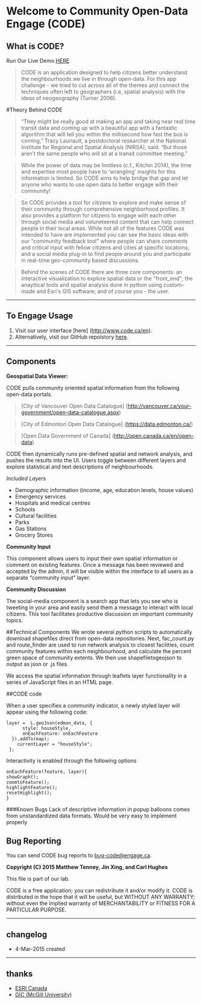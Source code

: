 # Welcome to Community Open-Data Engage (CODE)

## What is CODE?
Run Our Live Demo [HERE](http://www.esri.ca/en)

> CODE is an application designed to help citizens better understand the neighbourhoods we live in through open-data. For this app challenge - we tried to cut across all of the themes and connect the techniques often left to geographers (i.e, spatial analysis) with the ideas of neogeography (Turner 2006).   


#Theory Behind CODE
> “They might be really good at making an app and taking near real time transit data and coming up with a beautiful app with a fantastic algorithm that will tell you within the millisecond how fast the bus is coming,” Tracy Lauriault, a postdoctoral researcher at the National Institute for Regional and Spatial Analysis (NIRSA), said. “But those aren’t the same people who will sit at a transit committee meeting.”

> While the power of data may be limitless (c.f., Kitchin 2014), the time and expertise most people have to 'wrangling' insights for this information is limited. So CODE aims to help bridge that gap and let anyone who wants to use open data to better engage with their community! 

> So CODE provides a tool for citizens to explore and make sense of their community through comprehensive neighborhood profiles. It also provides a platform for citizens to engage with each other through social media and voluneteered content that can help connect people in their local areas. While not all of the features CODE was intended to have are implemented you can see the basic ideas with our "community feedback tool" where people can share comments and critical input with fellow citizens and cities at specific locations; and a social media plug-in to find people around you and participate in real-time geo-community based discussions.

> Behind the scenes of CODE there are three core components: an interactive visualization to explore spatial data or the "front_end"; the anayltical tools and spatial analysis done in python using custom-made and Esri's GIS software; and of course you - the user. 


----
## To Engage Usage
1. Visit our user interface [here] (http://www.code.ca/en).
2. Alternatively, visit our GitHub repoistory [here](https://github.com/terratenney/super_secret).

----
## Components

**Geospatial Data Viewer:**

CODE pulls community oriented spatial information from the following open-data portals.

>[City of Vancouver Open Data Catalogue] (http://vancouver.ca/your-government/open-data-catalogue.aspx)

>[City of Edmonton Open Data Catalogue] (https://data.edmonton.ca/)

>[Open Data Government of Canada] (http://open.canada.ca/en/open-data)

CODE then dynamically runs pre-defined spatial and network analysis, and pushes the results into the UI. Users toggle between different layers and explore statistical and text descriptions of neighbourhoods.

*Included Layers*

* Demographic information (income, age, education levels, house values)
* Emergency services
* Hospitals and medical centres
* Schools
* Cultural facilities
* Parks
* Gas Stations
* Grocery Stores

**Community Input**

This component allows users to input their own spatial information or comment on existing features. Once a message has been reviewed and accepted by the admin, it will be visible within the interface to all users as a separate “community input” layer.

**Community Discussion**

The social-media component is a search app that lets you see who is tweeting in your area and easily send them a message to interact with local citizens. This tool facilitates productive discussion on important community topics.

##Technical Components
We wrote several python scripts to automatically download shapefiles direct from open-data repositories. Next, fac_count.py and route_finder are used to run network analysis to closest facilities, count community features within each neighbourhood, and calculate the percent green space of community extents. We then use shapefiletogeojson to output as json or .js files.

We access the spatial information through leaflets layer functionality in a series of JavaScript files in an HTML page.

##CODE code

When a user specifies a community indicator, a newly styled layer will appear using the following code:

    layer =  L.geoJson(edmon_data, {
          style: houseStyle,
          onEachFeature: onEachFeature
      }).addTo(map);
        currentLayer = "houseStyle";
     };

Interactivity is enabled through the following options 
    
    onEachFeature(feature, layer){
    showGraph();
    zoomtoFeature();
    highlightFeature();
    resetHighlight();
    }


###Known Bugs
Lack of descriptive information in popup balloons comes from unstandardized data formats. Would be very easy to implement properly
   

## Bug Reporting

You can send CODE bug reports to <bug-code@engage.ca>.

**Copyright (C) 2015 Matthew Tenney, Jin Xing, and Carl Hughes**

This file is part of our lab.

CODE is a free application; you can redistribute it and/or modify it. CODE is distributed in the hope that it will be useful, but WITHOUT ANY
WARRANTY; without even the implied warranty of MERCHANTABILITY or FITNESS FOR
A PARTICULAR PURPOSE.

----
## changelog
* 4-Mar-2015 created

----
## thanks
* [ESRI Canada](http://www.esri.ca/en)
* [GIC (McGill University)](http://gic.geog.mcgill.ca/)
